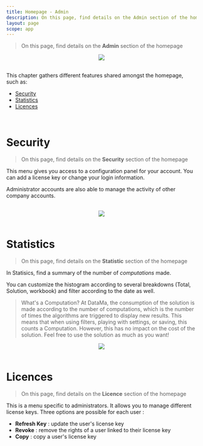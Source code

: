 ```yaml
---
title: Homepage - Admin
description: On this page, find details on the Admin section of the homepage
layout: page
scope: app
---
```


>On this page, find details on the **Admin** section of the homepage


<center><img src="{{site.url}}/{{site.baseurl}}/core_app/new/interface/homepage/admin/images/admin.jpg"/></center>

<br>

This chapter gathers different features shared amongst the homepage, such as:
- [Security](#security)
- [Statistics](#statistics)
- [Licences](#licences)

<br>

# <b>Security</b>

> On this page, find details on the **Security** section of the homepage

This menu gives you access to a configuration panel for your account. You can add a license key or change your login information.

Administrator accounts are also able to manage the activity of other company accounts.

<br>

<center><img src="{{site.url}}/{{site.baseurl}}/core_app/new/interface/homepage/admin/images/security.png"/></center>

<br>

# <b>Statistics</b>


> On this page, find details on the **Statistic** section of the homepage

In Statisics, find a summary of the number of <i>computations</i> made.

You can customize the histogram according to several breakdowns (Total, Solution, workbook) and filter according to the date as well.

> What's a Computation?
At DataMa, the consumption of the solution is made according to the number of computations, which is the number of times the algorithms are triggered to display new results. This means that when using filters, playing with settings, or saving, this counts a Computation. However, this has no impact on the cost of the solution. Feel free to use the solution as much as you want!

<center><img src="{{site.url}}/{{site.baseurl}}/core_app/new/interface/homepage/admin/images/statistic.png"/></center>

<br>

# <b>Licences</b>

>On this page, find details on the **Licence** section of the homepage

This is a menu specific to administrators. It allows you to manage different license keys. Three options are possible for each user :

- **Refresh Key** : update the user's license key
- **Revoke** : remove the rights of a user linked to their license key
- **Copy** : copy a user's license key
